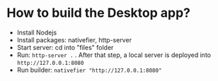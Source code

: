 # How to build the Desktop app?
- Install Nodejs
- Install packages: nativefier, http-server
- Start server: cd into "files" folder
- Run: `http-server .` . After that step, a local server is deployed into `http://127.0.0.1:8080`
- Run builder: `nativefier "http://127.0.0.1:8080"`
